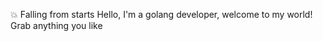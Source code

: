 :collision: Falling from starts
Hello, I'm a golang developer, welcome to my world!
Grab anything you like
